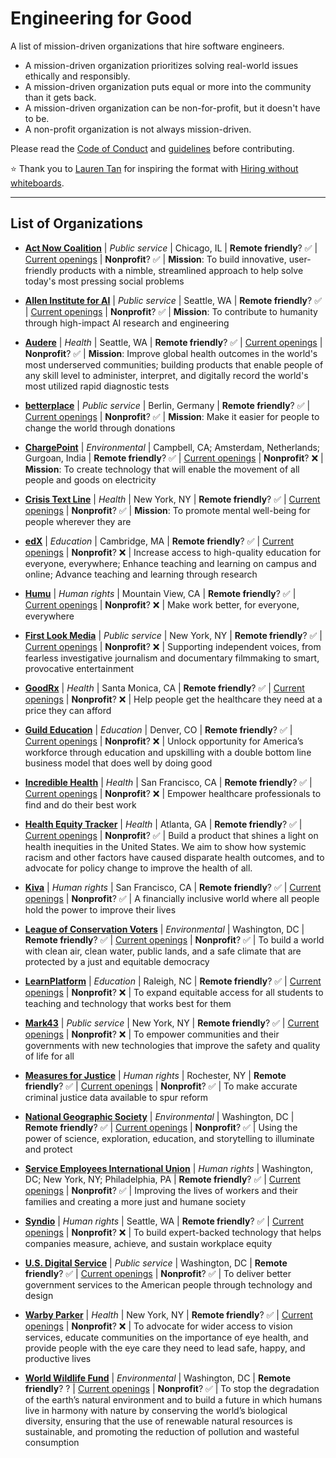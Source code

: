 # Engineering for Good
A list of mission-driven organizations that hire software engineers.

- A mission-driven organization prioritizes solving real-world issues ethically and responsibly.
- A mission-driven organization puts equal or more into the community than it gets back.
- A mission-driven organization can be non-for-profit, but it doesn't have to be.
- A non-profit organization is not always mission-driven.

Please read the [Code of Conduct](CODE_OF_CONDUCT.md) and [guidelines](CONTRIBUTING.md) before contributing.

⭐ Thank you to [Lauren Tan](https://github.com/poteto) for inspiring the format with [Hiring without whiteboards](https://github.com/poteto/hiring-without-whiteboards). 

---

## List of Organizations

- **[Act Now Coalition](https://www.actnowcoalition.org/)** | _Public service_ | Chicago, IL | **Remote friendly**? ✅ | [Current openings](https://www.actnowcoalition.org/#join-us) | **Nonprofit**? ✅ | **Mission**: To build innovative, user-friendly products with a nimble, streamlined approach to help solve today's most pressing social problems

- **[Allen Institute for AI](https://allenai.org/)** | _Public service_ | Seattle, WA | **Remote friendly**? ✅ | [Current openings](https://allenai.org/careers#current-openings) | **Nonprofit**? ✅ | **Mission**: To contribute to humanity through high-impact AI research and engineering

- **[Audere](https://www.auderenow.org/)** | _Health_ | Seattle, WA | **Remote friendly**? ✅ | [Current openings](https://www.auderenow.org/careers) | **Nonprofit**? ✅ | **Mission**: Improve global health outcomes in the world's most underserved communities; building products that enable people of any skill level to administer, interpret, and digitally record the world's most utilized rapid diagnostic tests

- **[betterplace](https://www.betterplace.org/en)** | _Public service_ | Berlin, Germany | **Remote friendly**? ✅ | [Current openings](https://betterplaceorg.recruitee.com) | **Nonprofit**? ✅ | **Mission**: Make it easier for people to change the world through donations

- **[ChargePoint](https://www.chargepoint.com/)** | _Environmental_ | Campbell, CA; Amsterdam, Netherlands; Gurgoan, India | **Remote friendly**? ✅ | [Current openings](https://www.chargepoint.com/about/opportunities) | **Nonprofit**? ❌ | **Mission**: To create technology that will enable the movement of all people and goods on electricity

- **[Crisis Text Line](https://www.crisistextline.org/)** | _Health_ | New York, NY | **Remote friendly**? ✅ | [Current openings](https://www.crisistextline.org/join-our-staff/) | **Nonprofit**? ✅ | **Mission**: To promote mental well-being for people wherever they are

- **[edX](https://www.edx.org/)**  | _Education_ | Cambridge, MA | **Remote friendly**? ✅ | [Current openings](https://boards.greenhouse.io/2uedx) | **Nonprofit**? ❌ | Increase access to high-quality education for everyone, everywhere; Enhance teaching and learning on campus and online; Advance teaching and learning through research

- **[Humu](https://www.humu.com/)**  | _Human rights_ | Mountain View, CA | **Remote friendly**? ✅ | [Current openings](https://boards.greenhouse.io/humu) | **Nonprofit**? ❌ | Make work better, for everyone, everywhere

- **[First Look Media](https://firstlook.media/)**  | _Public service_ | New York, NY | **Remote friendly**? ✅ | [Current openings](https://www.firstlook.media/about) | **Nonprofit**? ❌ | Supporting independent voices, from fearless investigative journalism and documentary filmmaking to smart, provocative entertainment

- **[GoodRx](https://www.goodrx.com/)**  | _Health_ | Santa Monica, CA | **Remote friendly**? ✅ | [Current openings](https://www.goodrx.com/jobs/openings/) | **Nonprofit**? ❌ | Help people get the healthcare they need at a price they can afford

- **[Guild Education](https://www.guildeducation.com/)**  | _Education_ | Denver, CO | **Remote friendly**? ✅ | [Current openings](https://www.guildeducation.com/about-us/careers/) | **Nonprofit**? ❌ | Unlock opportunity for America’s workforce through education and upskilling with a double bottom line business model that does well by doing good

- **[Incredible Health](https://www.incrediblehealth.com/)** | _Health_ | San Francisco, CA | **Remote friendly**? ✅  | [Current openings](https://www.incrediblehealth.com/careers/) | **Nonprofit**? ❌ | Empower healthcare professionals to find and do their best work

- **[Health Equity Tracker](https://healthequitytracker.org/)**  | _Health_ | Atlanta, GA | **Remote friendly**? ✅ | [Current openings](https://careers.msm.edu/postings/11805) | **Nonprofit**?  ✅ | Build a product that shines a light on health inequities in the United States. We aim to show how systemic racism and other factors have caused disparate health outcomes, and to advocate for policy change to improve the health of all.

- **[Kiva](https://www.kiva.org/)**  | _Human rights_ | San Francisco, CA | **Remote friendly**? ✅ | [Current openings](https://www.careers.kiva.org/) | **Nonprofit**? ✅ | A financially inclusive world where all people hold the power to improve their lives

- **[League of Conservation Voters](https://lcv.org/)** | _Environmental_ | Washington, DC | **Remote friendly**? ✅ | [Current openings](https://lcv.org/careers/) | **Nonprofit**? ✅ | To build a world with clean air, clean water, public lands, and a safe climate that are protected by a just and equitable democracy

- **[LearnPlatform](https://www.learnplatform.com/)**  | _Education_ | Raleigh, NC | **Remote friendly**? ✅ | [Current openings](https://learnplatform.com/current-openings/) | **Nonprofit**? ❌ | To expand equitable access for all students to teaching and technology that works best for them

- **[Mark43](https://mark43.com/)**  | _Public service_ | New York, NY | **Remote friendly**? ✅ | [Current openings](https://mark43.com/careers/north-america/#job-openings) | **Nonprofit**? ❌ | To empower communities and their governments with new technologies that improve the safety and quality of life for all

- **[Measures for Justice](https://www.measuresforjustice.org/)**  | _Human rights_ | Rochester, NY | **Remote friendly**? ✅ | [Current openings](https://www.measuresforjustice.org/about/jobs) | **Nonprofit**? ✅ | To make accurate criminal justice data available to spur reform

- **[National Geographic Society](https://www.nationalgeographic.org/society/)**  | _Environmental_ | Washington, DC | **Remote friendly**? ✅ | [Current openings](https://ngs.wd1.myworkdayjobs.com/ngs_external_career_site) | **Nonprofit**? ✅ | Using the power of science, exploration, education, and storytelling to illuminate and protect

- **[Service Employees International Union](https://www.seiu.org/)**  | _Human rights_ | Washington, DC; New York, NY; Philadelphia, PA | **Remote friendly**? ✅ | [Current openings](https://recruiting.ultipro.com/SER1005SEIU/JobBoard/e131b2ae-a5ce-4fb1-a93c-84c36a485721/?q=&o=postedDateDesc&w=&wc=&we=&wpst=) | **Nonprofit**? ✅ | Improving the lives of workers and their families and creating a more just and humane society

- **[Syndio](https://synd.io/)**  | _Human rights_ | Seattle, WA | **Remote friendly**? ✅ | [Current openings](https://synd.io/career-opportunities/) | **Nonprofit**? ❌ | To build expert-backed technology that helps companies measure, achieve, and sustain workplace equity

- **[U.S. Digital Service](https://www.usds.gov/)** | _Public service_ | Washington, DC | **Remote friendly**? ✅ | [Current openings](https://www.usds.gov/apply) | **Nonprofit**? ✅ | To deliver better government services to the American people through technology and design

- **[Warby Parker](https://www.warbyparker.com/)**  | _Health_ | New York, NY | **Remote friendly**? ✅ | [Current openings](https://www.warbyparker.com/jobs) | **Nonprofit**? ❌ | To advocate for wider access to vision services, educate communities on the importance of eye health, and provide people with the eye care they need to lead safe, happy, and productive lives

- **[World Wildlife Fund](https://www.worldwildlife.org/)**  | _Environmental_ | Washington, DC | **Remote friendly**? ? | [Current openings](https://www.worldwildlife.org/about/careers) | **Nonprofit**? ✅ | To stop the degradation of the earth’s natural environment and to build a future in which humans live in harmony with nature by conserving the world’s biological diversity, ensuring that the use of renewable natural resources is sustainable, and promoting the reduction of pollution and wasteful consumption


